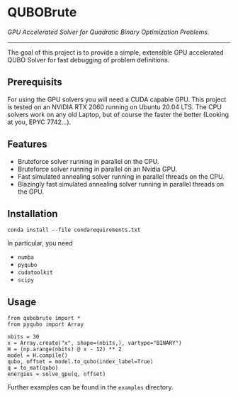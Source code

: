 # QUBOBrute

*GPU Accelerated Solver for Quadratic Binary Optimization Problems.*

-----------------

The goal of this project is to provide a simple, extensible GPU accelerated QUBO Solver for fast debugging of problem definitions.

## Prerequisits

For using the GPU solvers you will need a CUDA capable GPU. This project is tested on an NVIDIA RTX 2060 running on Ubuntu 20.04 LTS. The CPU solvers work on any old Laptop, but of course the faster the better (Looking at you, EPYC 7742...).

## Features

 + Bruteforce solver running in parallel on the CPU.
 + Bruteforce solver running in parallel on an Nvidia GPU.
 + Fast simulated annealing solver running in parallel threads on the CPU.
 + Blazingly fast simulated annealing solver running in parallel threads on the GPU.

## Installation

`conda install --file condarequirements.txt`

In particular, you need

+ `numba`
+ `pyqubo`
+ `cudatoolkit`
+ `scipy`

## Usage

    from qubobrute import *
    from pyqubo import Array

    nbits = 30
    x = Array.create("x", shape=(nbits,), vartype="BINARY")
    H = (np.arange(nbits) @ x - 12) ** 2
    model = H.compile()
    qubo, offset = model.to_qubo(index_label=True)
    q = to_mat(qubo)
    energies = solve_gpu(q, offset)
    
Further examples can be found in the `examples` directory.
